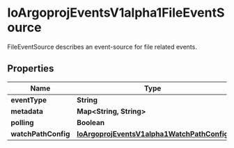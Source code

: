 

# IoArgoprojEventsV1alpha1FileEventSource

FileEventSource describes an event-source for file related events.
## Properties

Name | Type | Description | Notes
------------ | ------------- | ------------- | -------------
**eventType** | **String** |  |  [optional]
**metadata** | **Map&lt;String, String&gt;** |  |  [optional]
**polling** | **Boolean** |  |  [optional]
**watchPathConfig** | [**IoArgoprojEventsV1alpha1WatchPathConfig**](IoArgoprojEventsV1alpha1WatchPathConfig.md) |  |  [optional]



